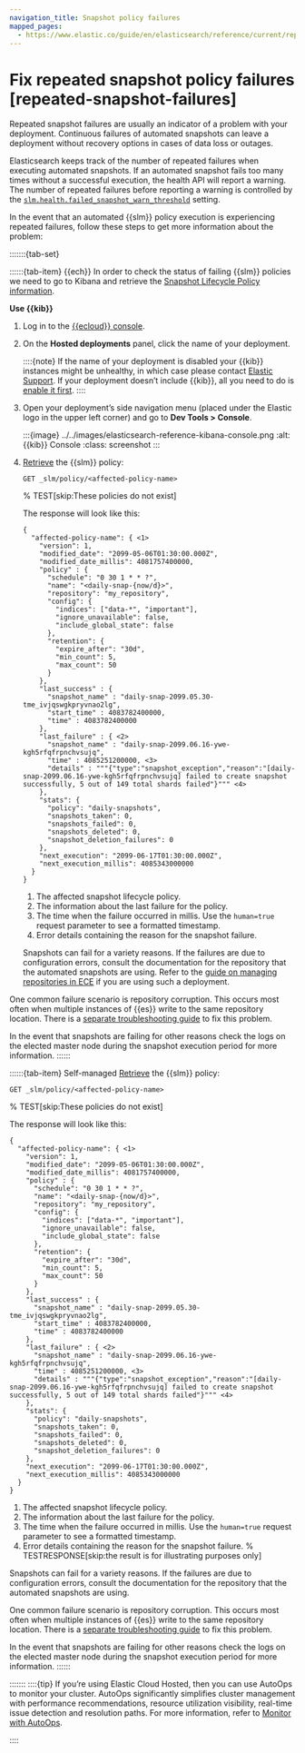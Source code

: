 ```yaml
---
navigation_title: Snapshot policy failures
mapped_pages:
  - https://www.elastic.co/guide/en/elasticsearch/reference/current/repeated-snapshot-failures.html
---
```


# Fix repeated snapshot policy failures [repeated-snapshot-failures]

Repeated snapshot failures are usually an indicator of a problem with your deployment. Continuous failures of automated snapshots can leave a deployment without recovery options in cases of data loss or outages.

Elasticsearch keeps track of the number of repeated failures when executing automated snapshots. If an automated snapshot fails too many times without a successful execution, the health API will report a warning. The number of repeated failures before reporting a warning is controlled by the [`slm.health.failed_snapshot_warn_threshold`](elasticsearch://reference/elasticsearch/configuration-reference/snapshot-restore-settings.md#slm-health-failed-snapshot-warn-threshold) setting.

In the event that an automated {{slm}} policy execution is experiencing repeated failures, follow these steps to get more information about the problem:

:::::::{tab-set}

::::::{tab-item} {{ech}}
In order to check the status of failing {{slm}} policies we need to go to Kibana and retrieve the [Snapshot Lifecycle Policy information](https://www.elastic.co/docs/api/doc/elasticsearch/operation/operation-slm-get-lifecycle).

**Use {{kib}}**

1. Log in to the [{{ecloud}} console](https://cloud.elastic.co?page=docs&placement=docs-body).
2. On the **Hosted deployments** panel, click the name of your deployment.

    ::::{note}
    If the name of your deployment is disabled your {{kib}} instances might be unhealthy, in which case please contact [Elastic Support](https://support.elastic.co). If your deployment doesn’t include {{kib}}, all you need to do is [enable it first](../../deploy-manage/deploy/elastic-cloud/access-kibana.md).
    ::::

3. Open your deployment’s side navigation menu (placed under the Elastic logo in the upper left corner) and go to **Dev Tools > Console**.

    :::{image} ../../images/elasticsearch-reference-kibana-console.png
    :alt: {{kib}} Console
    :class: screenshot
    :::

4. [Retrieve](https://www.elastic.co/docs/api/doc/elasticsearch/operation/operation-slm-get-lifecycle) the {{slm}} policy:

    ```console
    GET _slm/policy/<affected-policy-name>
    ```
    %  TEST[skip:These policies do not exist]

    The response will look like this:

    ```console-result
    {
      "affected-policy-name": { <1>
        "version": 1,
        "modified_date": "2099-05-06T01:30:00.000Z",
        "modified_date_millis": 4081757400000,
        "policy" : {
          "schedule": "0 30 1 * * ?",
          "name": "<daily-snap-{now/d}>",
          "repository": "my_repository",
          "config": {
            "indices": ["data-*", "important"],
            "ignore_unavailable": false,
            "include_global_state": false
          },
          "retention": {
            "expire_after": "30d",
            "min_count": 5,
            "max_count": 50
          }
        },
        "last_success" : {
          "snapshot_name" : "daily-snap-2099.05.30-tme_ivjqswgkpryvnao2lg",
          "start_time" : 4083782400000,
          "time" : 4083782400000
        },
        "last_failure" : { <2>
          "snapshot_name" : "daily-snap-2099.06.16-ywe-kgh5rfqfrpnchvsujq",
          "time" : 4085251200000, <3>
          "details" : """{"type":"snapshot_exception","reason":"[daily-snap-2099.06.16-ywe-kgh5rfqfrpnchvsujq] failed to create snapshot successfully, 5 out of 149 total shards failed"}""" <4>
        },
        "stats": {
          "policy": "daily-snapshots",
          "snapshots_taken": 0,
          "snapshots_failed": 0,
          "snapshots_deleted": 0,
          "snapshot_deletion_failures": 0
        },
        "next_execution": "2099-06-17T01:30:00.000Z",
        "next_execution_millis": 4085343000000
      }
    }
    ```

    1. The affected snapshot lifecycle policy.
    2. The information about the last failure for the policy.
    3. The time when the failure occurred in millis. Use the `human=true` request parameter to see a formatted timestamp.
    4. Error details containing the reason for the snapshot failure.


    Snapshots can fail for a variety reasons. If the failures are due to configuration errors, consult the documentation for the repository that the automated snapshots are using. Refer to the [guide on managing repositories in ECE](/deploy-manage/tools/snapshot-and-restore/cloud-enterprise.md) if you are using such a deployment.


One common failure scenario is repository corruption. This occurs most often when multiple instances of {{es}} write to the same repository location. There is a [separate troubleshooting guide](diagnosing-corrupted-repositories.md) to fix this problem.

In the event that snapshots are failing for other reasons check the logs on the elected master node during the snapshot execution period for more information.
::::::

::::::{tab-item} Self-managed
[Retrieve](https://www.elastic.co/docs/api/doc/elasticsearch/operation/operation-slm-get-lifecycle) the {{slm}} policy:

```console
GET _slm/policy/<affected-policy-name>
```
%  TEST[skip:These policies do not exist]

The response will look like this:

```console-result
{
  "affected-policy-name": { <1>
    "version": 1,
    "modified_date": "2099-05-06T01:30:00.000Z",
    "modified_date_millis": 4081757400000,
    "policy" : {
      "schedule": "0 30 1 * * ?",
      "name": "<daily-snap-{now/d}>",
      "repository": "my_repository",
      "config": {
        "indices": ["data-*", "important"],
        "ignore_unavailable": false,
        "include_global_state": false
      },
      "retention": {
        "expire_after": "30d",
        "min_count": 5,
        "max_count": 50
      }
    },
    "last_success" : {
      "snapshot_name" : "daily-snap-2099.05.30-tme_ivjqswgkpryvnao2lg",
      "start_time" : 4083782400000,
      "time" : 4083782400000
    },
    "last_failure" : { <2>
      "snapshot_name" : "daily-snap-2099.06.16-ywe-kgh5rfqfrpnchvsujq",
      "time" : 4085251200000, <3>
      "details" : """{"type":"snapshot_exception","reason":"[daily-snap-2099.06.16-ywe-kgh5rfqfrpnchvsujq] failed to create snapshot successfully, 5 out of 149 total shards failed"}""" <4>
    },
    "stats": {
      "policy": "daily-snapshots",
      "snapshots_taken": 0,
      "snapshots_failed": 0,
      "snapshots_deleted": 0,
      "snapshot_deletion_failures": 0
    },
    "next_execution": "2099-06-17T01:30:00.000Z",
    "next_execution_millis": 4085343000000
  }
}
```

1. The affected snapshot lifecycle policy.
2. The information about the last failure for the policy.
3. The time when the failure occurred in millis. Use the `human=true` request parameter to see a formatted timestamp.
4. Error details containing the reason for the snapshot failure.
%  TESTRESPONSE[skip:the result is for illustrating purposes only]

Snapshots can fail for a variety reasons. If the failures are due to configuration errors, consult the documentation for the repository that the automated snapshots are using.

One common failure scenario is repository corruption. This occurs most often when multiple instances of {{es}} write to the same repository location. There is a [separate troubleshooting guide](diagnosing-corrupted-repositories.md) to fix this problem.

In the event that snapshots are failing for other reasons check the logs on the elected master node during the snapshot execution period for more information.
::::::

:::::::
::::{tip}
If you’re using Elastic Cloud Hosted, then you can use AutoOps to monitor your cluster. AutoOps significantly simplifies cluster management with performance recommendations, resource utilization visibility, real-time issue detection and resolution paths. For more information, refer to [Monitor with AutoOps](/deploy-manage/monitor/autoops.md).

::::
